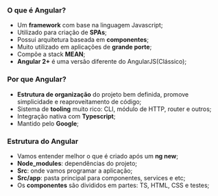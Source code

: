 ### O que é Angular?

- Um **framework** com base na linguagem Javascript;
- Utilizado para criação de **SPAs**;
- Possui arquitetura baseada em **componentes**;
- Muito utilizado em aplicações de **grande porte**;
- Compõe a stack **MEAN**;
- **Angular 2+** é uma versão diferente do AngularJS(Clássico);

### Por que Angular?

- **Estrutura de organização** do projeto bem definida, promove simplicidade e reaproveitamento de código;
- Sistema de **tooling** muito rico: CLI, módulo de HTTP, router e outros;
- Integração nativa com **Typescript**;
- Mantido pelo **Google**;

### Estrutura do Angular

- Vamos entender melhor o que é criado após um **ng new**;
- **Node_modules**: dependências do projeto;
- **Src**: onde vamos programar a aplicação;
- **Src/app**: pasta principal para componentes, services e etc;
- Os **componentes** são divididos em partes: TS, HTML, CSS e testes;
